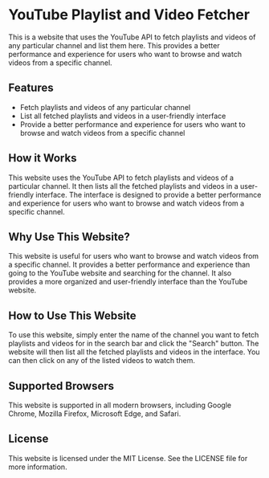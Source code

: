 # YouTube Playlist and Video Fetcher

This is a website that uses the YouTube API to fetch playlists and videos of any particular channel and list them here. This provides a better performance and experience for users who want to browse and watch videos from a specific channel.

## Features

* Fetch playlists and videos of any particular channel
* List all fetched playlists and videos in a user-friendly interface
* Provide a better performance and experience for users who want to browse and watch videos from a specific channel

## How it Works

This website uses the YouTube API to fetch playlists and videos of a particular channel. It then lists all the fetched playlists and videos in a user-friendly interface. The interface is designed to provide a better performance and experience for users who want to browse and watch videos from a specific channel.

## Why Use This Website?

This website is useful for users who want to browse and watch videos from a specific channel. It provides a better performance and experience than going to the YouTube website and searching for the channel. It also provides a more organized and user-friendly interface than the YouTube website.

## How to Use This Website

To use this website, simply enter the name of the channel you want to fetch playlists and videos for in the search bar and click the "Search" button. The website will then list all the fetched playlists and videos in the interface. You can then click on any of the listed videos to watch them.

## Supported Browsers

This website is supported in all modern browsers, including Google Chrome, Mozilla Firefox, Microsoft Edge, and Safari.

## License

This website is licensed under the MIT License. See the LICENSE file for more information.

